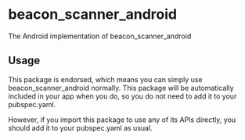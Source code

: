 # beacon_scanner_android

The Android implementation of beacon_scanner_android

## Usage

This package is endorsed, which means you can simply use beacon_scanner_android normally. This package will be automatically included in your app when you do, so you do not need to add it to your pubspec.yaml.

However, if you import this package to use any of its APIs directly, you should add it to your pubspec.yaml as usual.